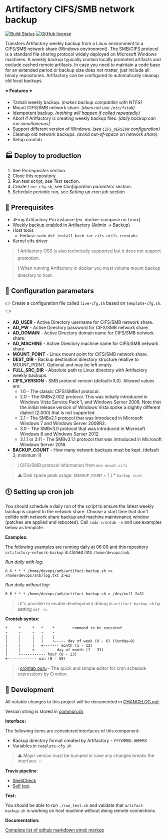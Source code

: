# Artifactory CIFS/SMB network backup

[![Build Status](https://travis-ci.org/baxeno/artifactory-network-backup.svg?branch=master)](https://travis-ci.org/baxeno/artifactory-network-backup)
[![GitHub license](https://img.shields.io/badge/license-MIT-blue.svg)](https://github.com/baxeno/artifactory-network-backup/blob/master/LICENSE)

Transfers Artifactory weekly backup from a Linux environment to a CIFS/SMB network share (Windows environment).
The SMB/CIFS protocol is a standard file sharing protocol widely deployed on Microsoft Windows machines.
A weekly backup typically contain locally promoted artifacts and exclude cached remote artifacts.
In case you need to maintain a code base for an extended period or backup size does not matter, just include all binary repositories.
Artifactory can be configured to automatically cleanup old local backups.

**:star: Features :star:**

- Tarball weekly backup. _(makes backup compatible with NTFS)_
- Mount CIFS/SMB network share. _(does not use `/etc/fstab`)_
- Idempotent backup. _(nothing will happen if called repeatedly)_
- Abort if Aritfactory is creating weekly backup files. _(daily backup can run simultaneous)_
- Support different version of Windows. _(see `CIFS_VERSION` configuration)_
- Cleanup old network backups. _(avoid out-of-space on network share)_
- Setup crontab.

## :factory: Deploy to production

1. See _Prerequisites_ section.
1. Clone this repository.
1. Run test script, see _Test_ section.
1. Create `live-cfg.sh`, see _Configuration paramters_ section.
1. Schedule periodic run, see _Setting up cron job_ section

## :frog: Prerequisites

- JFrog Artifactory Pro instance (ex. docker-compose on Linux)
- Weekly backup enabled in Artifactory (Admin -> Backup)
- Host tools
  - Fedora: `sudo dnf install bash tar cifs-utils crontabs`
- Kernel cifs driver

> :exclamation: Artifactory OSS is also technically supported but it does not support promotion.

> :exclamation: When running Artifactory in docker you must volume mount backup directory to host.

## :vertical_traffic_light: Configuration parameters

:point_right: Create a configuration file called `live-cfg.sh` based on `template-cfg.sh`. :point_left:

- **AD_USER** - Active Directory username for CIFS/SMB network share.
- **AD_PW** - Active Directory password for CIFS/SMB network share.
- **AD_DOMAIN** - Active Directory domain name for CIFS/SMB network share.
- **AD_MACHINE** - Active Directory machine name for CIFS/SMB network share.
- **MOUNT_POINT** - Linux mount point for CIFS/SMB network share.
- **DEST_DIR** - Backup destination directory structure relative to MOUNT_POINT. Optional and may be left empty.
- **FULL_SRC_DIR** - Absolute path to Linux directory with Artifactory weekly backups.
- **CIFS_VERSION** - SMB protocol version (default=3.0). Allowed values are:
  - 1.0 - The classic CIFS/SMBv1 protocol.
  - 2.0 - The SMBv2.002 protocol. This was initially introduced in Windows Vista Service Pack 1, and Windows Server 2008.
  Note that the initial release version of Windows Vista spoke a slightly different dialect (2.000) that is not supported.
  - 2.1 - The SMBv2.1 protocol that was introduced in Microsoft Windows 7 and Windows Server 2008R2.
  - 3.0 - The SMBv3.0 protocol that was introduced in Microsoft Windows 8 and Windows Server 2012.
  - 3.1.1 or 3.11 - The SMBv3.1.1 protocol that was introduced in Microsoft Windows Server 2016.
- **BACKUP_COUNT** - How many network backups must be kept. (default 2; minimum 1)

> :information_source: CIFS/SMB protocol information from `man mount.cifs`.

> :warning: Disk space peak usage: (`BACKUP_COUNT` + 1 ) * `backup size`.

## :clock6: Setting up cron job

You should schedule a daily run of the script to ensure the latest weekly backup is copied to the network share.
Choose a start time that don't collide with network share backup and machine maintenance window (patches are applied and rebooted).
Call `sudo crontab -e` and use examples below as template.

**Examples:**

The following examples are running daily at 06:00 and this repository `artifactory-network-backup` is cloned into `/home/devops/anb`.

_Run daily with log:_

`0 6 * * * /home/devops/anb/artifact-backup.sh >> /home/devops/anb/log.txt 2>&1`

_Run daily without log:_

`0 6 * * * /home/devops/anb/artifact-backup.sh > /dev/null 2>&1`

> :information_source: It's possible to enable development debug in `artifact-backup.sh` by setting `set -x`.

**Crontab syntax:**

```
*     *     *   *    *        command to be executed
-     -     -   -    -
|     |     |   |    |
|     |     |   |    +----- day of week (0 - 6) (Sunday=0)
|     |     |   +------- month (1 - 12)
|     |     +--------- day of month (1 - 31)
|     +----------- hour (0 - 23)
+------------- min (0 - 59)
```

> :information_source: [crontab guru](https://crontab.guru/) - The quick and simple editor for cron schedule expressions by Cronitor.

## :construction: Development

All notable changes to this project will be documented in [CHANGELOG.md](CHANGELOG.md).

Version string is stored in [common.sh](common.sh).

**Interface:**

The following items are considered interfaces of this component:

- Backup directory format created by Artifactory - `YYYYMMDD.HHMMSS`
- Variables in `template-cfg.sh`

> :warning: Major version must be bumped in case any changes breaks the interface. :boom:

**Travis pipeline:**

- [ShellCheck](https://github.com/koalaman/shellcheck)
- [Self test](run_test.sh)

**Test:**

You should be able to run `./run_test.sh` and validate that `artifact-backup.sh` is working on host machine without doing remote connections.

**Documentation:**

[Complete list of github markdown emoji markup](https://gist.github.com/rxaviers/7360908)
